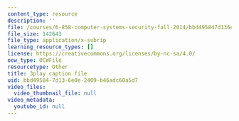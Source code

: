 ```yaml
---
content_type: resource
description: ''
file: /courses/6-858-computer-systems-security-fall-2014/bbd495847d136e0e2409b46adc60a5d7_dNl22h1kW1k.srt
file_size: 142643
file_type: application/x-subrip
learning_resource_types: []
license: https://creativecommons.org/licenses/by-nc-sa/4.0/
ocw_type: OCWFile
resourcetype: Other
title: 3play caption file
uid: bbd49584-7d13-6e0e-2409-b46adc60a5d7
video_files:
  video_thumbnail_file: null
video_metadata:
  youtube_id: null
---
```

